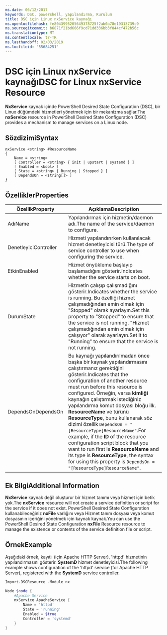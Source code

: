 ```yaml
---
ms.date: 06/12/2017
keywords: DSC, powershell, yapılandırma, Kurulum
title: DSC için Linux nxService kaynağı
ms.openlocfilehash: fe8043995205649378725f2ab0a78e19313739c9
ms.sourcegitcommit: b6871f21bd666f9cd71dd336bb3f844cf472b56c
ms.translationtype: MT
ms.contentlocale: tr-TR
ms.lasthandoff: 02/03/2019
ms.locfileid: "55684251"
---
```

# <a name="dsc-for-linux-nxservice-resource"></a><span data-ttu-id="bdfd5-103">DSC için Linux nxService kaynağı</span><span class="sxs-lookup"><span data-stu-id="bdfd5-103">DSC for Linux nxService Resource</span></span>

<span data-ttu-id="bdfd5-104">**NxService** kaynak içinde PowerShell Desired State Configuration (DSC), bir Linux düğümdeki hizmetleri yönetmek için bir mekanizma sağlar.</span><span class="sxs-lookup"><span data-stu-id="bdfd5-104">The **nxService** resource in PowerShell Desired State Configuration (DSC) provides a mechanism to manage services on a Linux node.</span></span>

## <a name="syntax"></a><span data-ttu-id="bdfd5-105">Sözdizimi</span><span class="sxs-lookup"><span data-stu-id="bdfd5-105">Syntax</span></span>

```
nxService <string> #ResourceName
{
    Name = <string>
    [ Controller = <string> { init | upstart | systemd } ]
    [ Enabled = <bool> ]
    [ State = <string> { Running | Stopped } ]
    [ DependsOn = <string[]> ]
}
```

## <a name="properties"></a><span data-ttu-id="bdfd5-106">Özellikler</span><span class="sxs-lookup"><span data-stu-id="bdfd5-106">Properties</span></span>

| <span data-ttu-id="bdfd5-107">Özellik</span><span class="sxs-lookup"><span data-stu-id="bdfd5-107">Property</span></span> | <span data-ttu-id="bdfd5-108">Açıklama</span><span class="sxs-lookup"><span data-stu-id="bdfd5-108">Description</span></span> |
|---|---|
| <span data-ttu-id="bdfd5-109">Adı</span><span class="sxs-lookup"><span data-stu-id="bdfd5-109">Name</span></span>| <span data-ttu-id="bdfd5-110">Yapılandırmak için hizmetin/daemon adı.</span><span class="sxs-lookup"><span data-stu-id="bdfd5-110">The name of the service/daemon to configure.</span></span>|
| <span data-ttu-id="bdfd5-111">Denetleyici</span><span class="sxs-lookup"><span data-stu-id="bdfd5-111">Controller</span></span>| <span data-ttu-id="bdfd5-112">Hizmeti yapılandırırken kullanılacak hizmet denetleyicisi türü.</span><span class="sxs-lookup"><span data-stu-id="bdfd5-112">The type of service controller to use when configuring the service.</span></span>|
| <span data-ttu-id="bdfd5-113">Etkin</span><span class="sxs-lookup"><span data-stu-id="bdfd5-113">Enabled</span></span>| <span data-ttu-id="bdfd5-114">Hizmet önyükleme başlayıp başlamadığını gösterir.</span><span class="sxs-lookup"><span data-stu-id="bdfd5-114">Indicates whether the service starts on boot.</span></span>|
| <span data-ttu-id="bdfd5-115">Durum</span><span class="sxs-lookup"><span data-stu-id="bdfd5-115">State</span></span>| <span data-ttu-id="bdfd5-116">Hizmetin çalışıp çalışmadığını gösterir.</span><span class="sxs-lookup"><span data-stu-id="bdfd5-116">Indicates whether the service is running.</span></span> <span data-ttu-id="bdfd5-117">Bu özelliği hizmet çalışmadığından emin olmak için "Stopped" olarak ayarlayın.</span><span class="sxs-lookup"><span data-stu-id="bdfd5-117">Set this property to "Stopped" to ensure that the service is not running.</span></span> <span data-ttu-id="bdfd5-118">"Hizmet çalışmadığından emin olmak için çalışıyor" olarak ayarlayın.</span><span class="sxs-lookup"><span data-stu-id="bdfd5-118">Set it to "Running" to ensure that the service is not running.</span></span>|
| <span data-ttu-id="bdfd5-119">DependsOn</span><span class="sxs-lookup"><span data-stu-id="bdfd5-119">DependsOn</span></span> | <span data-ttu-id="bdfd5-120">Bu kaynağı yapılandırılmadan önce başka bir kaynak yapılandırmasını çalıştırmanız gerektiğini gösterir.</span><span class="sxs-lookup"><span data-stu-id="bdfd5-120">Indicates that the configuration of another resource must run before this resource is configured.</span></span> <span data-ttu-id="bdfd5-121">Örneğin, varsa **kimliği** kaynağın çalıştırmak istediğiniz yapılandırma komut dosyası bloğu ilk. **ResourceName** ve türünü **ResourceType**, bunu kullanarak söz dizimi özellik `DependsOn = "[ResourceType]ResourceName"`.</span><span class="sxs-lookup"><span data-stu-id="bdfd5-121">For example, if the **ID** of the resource configuration script block that you want to run first is **ResourceName** and its type is **ResourceType**, the syntax for using this property is `DependsOn = "[ResourceType]ResourceName"`.</span></span>|

## <a name="additional-information"></a><span data-ttu-id="bdfd5-122">Ek Bilgi</span><span class="sxs-lookup"><span data-stu-id="bdfd5-122">Additional Information</span></span>

<span data-ttu-id="bdfd5-123">**NxService** kaynak değil oluşturur bir hizmet tanımı veya hizmet için betik yok.</span><span class="sxs-lookup"><span data-stu-id="bdfd5-123">The **nxService** resource will not create a service definition or script for the service if it does not exist.</span></span> <span data-ttu-id="bdfd5-124">PowerShell Desired State Configuration kullanabileceğiniz **nxFile** varlığını veya Hizmet tanım dosyası veya komut dosyasının içeriğini yönetmek için kaynak kaynak.</span><span class="sxs-lookup"><span data-stu-id="bdfd5-124">You can use the PowerShell Desired State Configuration **nxFile** Resource resource to manage the existence or contents of the service definition file or script.</span></span>

## <a name="example"></a><span data-ttu-id="bdfd5-125">Örnek</span><span class="sxs-lookup"><span data-stu-id="bdfd5-125">Example</span></span>

<span data-ttu-id="bdfd5-126">Aşağıdaki örnek, kayıtlı (için Apache HTTP Server), 'httpd' hizmetinin yapılandırmasını gösterir. **SystemD** hizmet denetleyicisi.</span><span class="sxs-lookup"><span data-stu-id="bdfd5-126">The following example shows configuration of the 'httpd' service (for Apache HTTP Server), registered with the **SystemD** service controller.</span></span>

```powershell
Import-DSCResource -Module nx

Node $node {
    #Apache Service
    nxService ApacheService {
        Name = 'httpd'
        State = 'running'
        Enabled = $true
        Controller = 'systemd'
    }
}
```